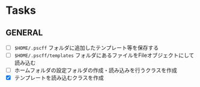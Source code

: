 # Tasks

## GENERAL

- [ ] `$HOME/.pscff` フォルダに追加したテンプレート等を保存する
- [ ] `$HOME/.pscff/templates` フォルダにあるファイルをFileオブジェクトにして読み込む
- [ ] ホームフォルダの設定フォルダの作成・読み込みを行うクラスを作成
- [x] テンプレートを読み込むクラスを作成
